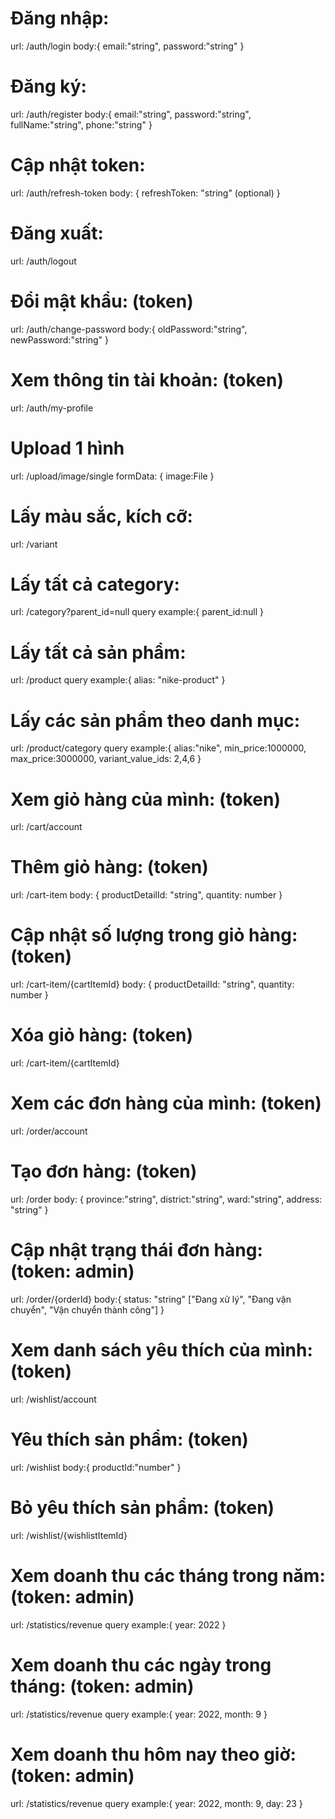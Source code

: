 # Đăng nhập: <POST>

url: /auth/login
body:{
email:"string",
password:"string"
}

# Đăng ký: <POST>

url: /auth/register
body:{
email:"string",
password:"string",
fullName:"string",
phone:"string"
}

# Cập nhật token: <POST>

url: /auth/refresh-token
body: {
refreshToken: "string" (optional)
}

# Đăng xuất: <POST>

url: /auth/logout

# Đổi mật khẩu: <PATCH> (token)

url: /auth/change-password
body:{
oldPassword:"string",
newPassword:"string"
}

# Xem thông tin tài khoản: <GET> (token)

url: /auth/my-profile

# Upload 1 hình

url: /upload/image/single
formData: {
image:File
}

# Lấy màu sắc, kích cỡ: <GET>

url: /variant

# Lấy tất cả category: <GET>

url: /category?parent_id=null
query example:{
parent_id:null
}

# Lấy tất cả sản phẩm: <GET>

url: /product
query example:{
alias: "nike-product"
}

# Lấy các sản phẩm theo danh mục: <GET>

url: /product/category
query example:{
alias:"nike",
min_price:1000000,
max_price:3000000,
variant_value_ids: 2,4,6
}

# Xem giỏ hàng của mình: <GET> (token)

url: /cart/account

# Thêm giỏ hàng: <POST> (token)

url: /cart-item
body: {
productDetailId: "string",
quantity: number
}

# Cập nhật số lượng trong giỏ hàng: <PATCH> (token)

url: /cart-item/{cartItemId}
body: {
productDetailId: "string",
quantity: number
}

# Xóa giỏ hàng: <DELETE> (token)

url: /cart-item/{cartItemId}

# Xem các đơn hàng của mình: <GET> (token)

url: /order/account

# Tạo đơn hàng: <POST> (token)

url: /order
body: {
province:"string",
district:"string",
ward:"string",
address: "string"
}

# Cập nhật trạng thái đơn hàng: <PATCH> (token: admin)

url: /order/{orderId}
body:{
status: "string" ["Đang xử lý", "Đang vận chuyển", "Vận chuyển thành công"]
}

# Xem danh sách yêu thích của mình: <GET> (token)

url: /wishlist/account

# Yêu thích sản phẩm: <POST> (token)

url: /wishlist
body:{
productId:"number"
}

# Bỏ yêu thích sản phẩm: <DELETE> (token)

url: /wishlist/{wishlistItemId}

# Xem doanh thu các tháng trong năm: <GET> (token: admin)

url: /statistics/revenue
query example:{
year: 2022
}

# Xem doanh thu các ngày trong tháng: <GET> (token: admin)

url: /statistics/revenue
query example:{
year: 2022,
month: 9
}

# Xem doanh thu hôm nay theo giờ: <GET> (token: admin)

url: /statistics/revenue
query example:{
year: 2022,
month: 9,
day: 23
}
